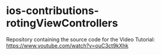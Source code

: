 # ios-contributions-rotingViewControllers

Repository containing the source code for the Video Tutorial: https://www.youtube.com/watch?v=ouC3ct9kXhk
